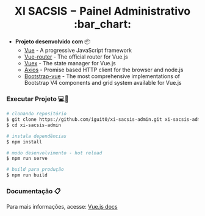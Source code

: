 <h1 align="center">XI SACSIS − Painel Administrativo :bar_chart:</h1>

- **Projeto desenvolvido com** :package:
   - [Vue](https://vuejs.org/) - A progressive JavaScript framework
   - [Vue-router](https://router.vuejs.org/) - The official router for Vue.js
   - [Vuex](https://vuex.vuejs.org/) - The state manager for Vue.js
   - [Axios](https://github.com/axios/axios) - Promise based HTTP client for the browser and node.js
   - [Bootstrap-vue](https://bootstrap-vue.js.org/docs) - The most comprehensive implementations of Bootstrap V4 components and grid system available for Vue.js

### Executar Projeto :computer::wrench:

``` bash
# clonando repositório
$ git clone https://github.com/iguit0/xi-sacsis-admin.git xi-sacsis-admin
$ cd xi-sacsis-admin

# instala dependências
$ npm install

# modo desenvolvimento - hot reload
$ npm run serve

# build para produção
$ npm run build
```

### Documentação :clipboard:

Para mais informações, acesse: [Vue.js docs](https://vuejs.org/v2/guide/)

